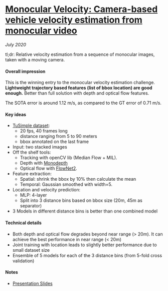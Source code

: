 # [Monocular Velocity: Camera-based vehicle velocity estimation from monocular video](https://arxiv.org/abs/1802.07094)

_July 2020_

tl;dr: Relative velocity estimation from a sequence of monocular images, taken with a moving camera. 

#### Overall impression
This is the winning entry to the monocular velocity estimation challenge. **Lightweight trajectory based features (list of bbox location) are good enough.** Better than full solution with depth and optical flow features. 

The SOTA error is around 1.12 m/s, as compared to the GT error of 0.71 m/s. 

#### Key ideas
- [TuSimple dataset](https://github.com/TuSimple/tusimple-benchmark/issues/3):
	- 20 fps, 40 frames long
	- distance ranging from 5 to 90 meters
	- bbox annotated on the last frame
- Input: two stacked images
- Off the shelf tools:
	- Tracking with openCV lib (Median Flow + MIL). 
	- Depth with [Monodepth](monodepth.md)
	- Optical flow with [FlowNet2](flownet2.md).
- Feature extraction: 
	- Spatial: shrink the bbox by 10% then calculate the mean
	- Temporal: Gaussian smoothed with width=5.
- Location and velocity prediction:
	- MLP: 4-layer
	- Split into 3 distance bins based on bbox size (20m, 45m as separator)
- 3 Models in different distance bins is better than one combined model

#### Technical details
- Both depth and optical flow degrades beyond near range (> 20m). It can achieve the best performance in near range (< 20m)
- Joint training with location leads to slightly better performance due to small dataset size
- Ensemble of 5 models for each of the 3 distance bins (from 5-fold cross validation)

#### Notes
- [Presentation Slides](https://feichtenhofer.github.io/pubs/Feichtenhofer_AutonomousDrivingChallenge_Talk_CVPR17.pdf)


